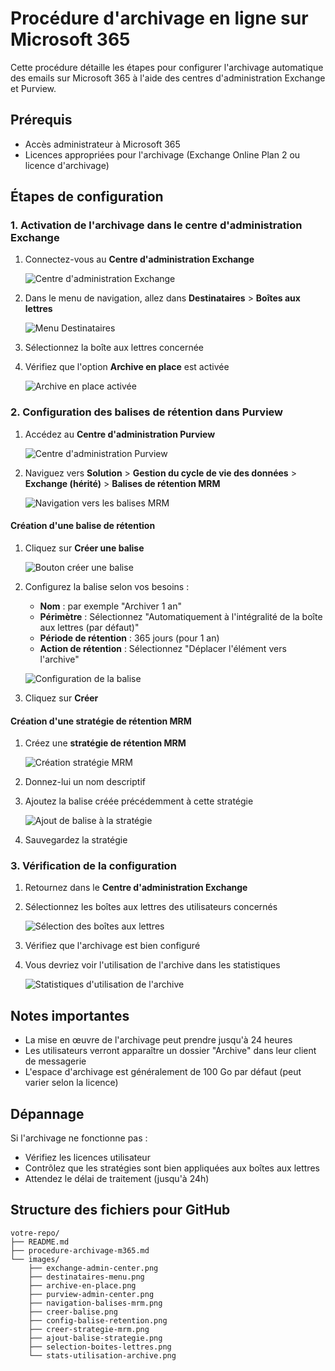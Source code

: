 # Procédure d'archivage en ligne sur Microsoft 365

Cette procédure détaille les étapes pour configurer l'archivage automatique des emails sur Microsoft 365 à l'aide des centres d'administration Exchange et Purview.

## Prérequis

- Accès administrateur à Microsoft 365
- Licences appropriées pour l'archivage (Exchange Online Plan 2 ou licence d'archivage)

## Étapes de configuration

### 1. Activation de l'archivage dans le centre d'administration Exchange

1. Connectez-vous au **Centre d'administration Exchange**

   ![Centre d'administration Exchange](images/exchange-admin-center.png)

2. Dans le menu de navigation, allez dans **Destinataires** > **Boîtes aux lettres**

   ![Menu Destinataires](images/destinataires-menu.png)

3. Sélectionnez la boîte aux lettres concernée
4. Vérifiez que l'option **Archive en place** est activée

   ![Archive en place activée](images/archive-en-place.png)

### 2. Configuration des balises de rétention dans Purview

1. Accédez au **Centre d'administration Purview**

   ![Centre d'administration Purview](images/purview-admin-center.png)

2. Naviguez vers **Solution** > **Gestion du cycle de vie des données** > **Exchange (hérité)** > **Balises de rétention MRM**

   ![Navigation vers les balises MRM](images/navigation-balises-mrm.png)

#### Création d'une balise de rétention

1. Cliquez sur **Créer une balise**

   ![Bouton créer une balise](images/creer-balise.png)

2. Configurez la balise selon vos besoins :
   - **Nom** : par exemple "Archiver 1 an"
   - **Périmètre** : Sélectionnez "Automatiquement à l'intégralité de la boîte aux lettres (par défaut)"
   - **Période de rétention** : 365 jours (pour 1 an)
   - **Action de rétention** : Sélectionnez "Déplacer l'élément vers l'archive"

   ![Configuration de la balise](images/config-balise-retention.png)

3. Cliquez sur **Créer**

#### Création d'une stratégie de rétention MRM

1. Créez une **stratégie de rétention MRM**

   ![Création stratégie MRM](images/creer-strategie-mrm.png)

2. Donnez-lui un nom descriptif
3. Ajoutez la balise créée précédemment à cette stratégie

   ![Ajout de balise à la stratégie](images/ajout-balise-strategie.png)

4. Sauvegardez la stratégie

### 3. Vérification de la configuration

1. Retournez dans le **Centre d'administration Exchange**
2. Sélectionnez les boîtes aux lettres des utilisateurs concernés

   ![Sélection des boîtes aux lettres](images/selection-boites-lettres.png)

3. Vérifiez que l'archivage est bien configuré
4. Vous devriez voir l'utilisation de l'archive dans les statistiques

   ![Statistiques d'utilisation de l'archive](images/stats-utilisation-archive.png)

## Notes importantes

- La mise en œuvre de l'archivage peut prendre jusqu'à 24 heures
- Les utilisateurs verront apparaître un dossier "Archive" dans leur client de messagerie
- L'espace d'archivage est généralement de 100 Go par défaut (peut varier selon la licence)

## Dépannage

Si l'archivage ne fonctionne pas :
- Vérifiez les licences utilisateur
- Contrôlez que les stratégies sont bien appliquées aux boîtes aux lettres
- Attendez le délai de traitement (jusqu'à 24h)

## Structure des fichiers pour GitHub

```
votre-repo/
├── README.md
├── procedure-archivage-m365.md
└── images/
    ├── exchange-admin-center.png
    ├── destinataires-menu.png
    ├── archive-en-place.png
    ├── purview-admin-center.png
    ├── navigation-balises-mrm.png
    ├── creer-balise.png
    ├── config-balise-retention.png
    ├── creer-strategie-mrm.png
    ├── ajout-balise-strategie.png
    ├── selection-boites-lettres.png
    └── stats-utilisation-archive.png
```


